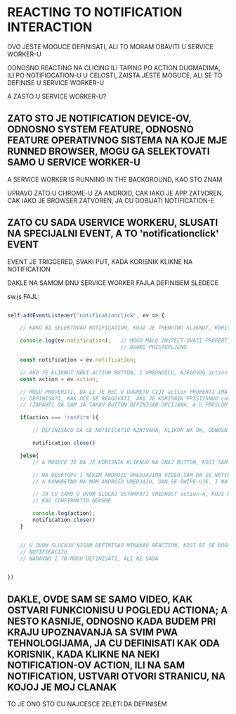 # REACTING TO NOTIFICATION INTERACTION

OVO JESTE MOGUCE DEFINISATI, ALI TO MORAM OBAVITI U SERVICE WORKER-U

ODNOSNO REACTING NA CLICING ILI TAPING PO ACTION DUGMADIMA, ILI PO NOTIFIOCATION-U U CELOSTI, ZAISTA JESTE MOGUCE, ALI SE TO DEFINISE U SERVICE WORKER-U

A ZASTO U SERVICE WORKER-U?

## ZATO STO JE NOTIFICATION DEVICE-OV, ODNOSNO SYSTEM FEATURE, ODNOSNO FEATURE OPERATIVNOG SISTEMA NA KOJE MJE RUNNED BROWSER, MOGU GA SELEKTOVATI SAMO U SERVICE WORKER-U

A SERVICE WORKER IS RUNNING IN THE BACKGROUND, KAO STO ZNAM

UPRAVO ZATO U CHROME-U ZA ANDROID, CAK IAKO JE APP ZATVOREN, CAK IAKO JE BROWSER ZATVOREN, JA CU DOBIJATI NOTIFICATION-E

## ZATO CU SADA USERVICE WORKERU, SLUSATI NA SPECIJALNI EVENT, A TO 'notificationclick' EVENT

EVENT JE TRIGGERED, SVAKI PUT, KADA KORISNIK KLIKNE NA NOTIFICATION

DAKLE NA SAMOM DNU SERVICE WORKER FAJLA DEFINISEM SLEDECE

sw.js FAJL:

```javascript

self.addEventListener('notificationclick', ev => {

    // KAKO BI SELEKTOVAO NOTIFICATION, KOJI JE TRENUTNO KLIKNUT, KORISTIM EVENT-OV notification PROPERTI

    console.log(ev.notification);   // MOGU MALO INSPECT-OVATI PROPERTIJE Notificatio nINSTANCE, KOJOJ JE 
                                    // OVAKO PRISTUPLJENO

    const notification = ev.notification;

    // AKO JE KLIKNUT NEKI ACTION BUTTON, I VREDNOSCU, NJEGOVOG action PROPERTIJA, JA ZAISTA MOGU PRISTUPITA
    const action = ev.action;

    // MOGU PROVERITI, DA LI JE REC O DUGMETU CIJI action PROPERTI IMA VREDNSOT confirm, I NA TAJ ANCIN MOGU
    // DEFINISATI, KAK OCE SE REAGOVATI, AKO JE KORISNIK PRISTISNUO confirm BUTTON NA NOTIFIKACIJI
    // (ZAPAMTI DA SAM JA TAKAV BUTTON DEFINISAO OPCIJAMA, A U PROSLOM md FAJLU JE TO PRIKAZANO)

    if(action === 'confirm'){

        // DEFINISACU DA SE NOTIFICATIO NZATVARA, KLIKOM NA OK, ODNOSN Oconfirm DUGME

        notification.close()

    }else{
        // A MOGUCE JE DA JE KORISNIK KLIKNUO NA ONAJ BUTTON, KOJI SAM DEFINISAO DA BUDE CACEL BUTTON

        // NA DESKTOPU I NEKIM ANDROID UREDJAJIMA VIDEO SAM DA SE NOTIFIKACIJA ZATVARA NA X,  UDESNOM COSKU
        // A KONKRETNO NA MOM ANDROID UREDJAJU, OAN SE SWIPE-UJE, I NA TA JANCIN ZATVARA

        // JA CU SAMO U OVOM SLUCAJ USTAMPATI VREDNOST action-A, KOJI NIJE DUGMETOV, KOJE JE SAM RANIZE ZADAO
        // KAO CONFIRMATIO NDUGME

        console.log(action);
        notification.close()
    }


    // U OVOM SLUCAJU NISAM DEFINISAO NIKAKAV REACTION, KOJI BI SE DOGODIO, KADA BI KORISNIK KLIKNUO NA SAMU 
    // NOTIFIKACIJU
    // NARAVNO I TO MOGU DEFINISATI, ALI NE SADA


})

```

## DAKLE, OVDE SAM SE SAMO VIDEO, KAK OSTVARI FUNKCIONISU U POGLEDU ACTIONA; A NESTO KASNIJE, ODNOSNO KADA BUDEM PRI KRAJU UPOZNAVANJA SA SVIM PWA TEHNOLOGIJAMA, JA CU DEFINISATI KAK ODA KORISNIK, KADA KLIKNE NA NEKI NOTIFICATION-OV ACTION, ILI NA SAM NOTIFICATION, USTVARI OTVORI STRANICU, NA KOJOJ JE MOJ CLANAK

TO JE ONO STO CU NAJCESCE ZELETI DA DEFINISEM

